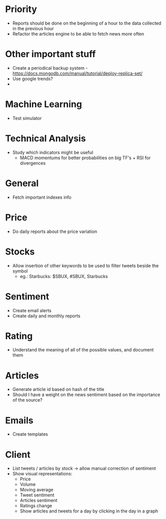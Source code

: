 # Priority
* Reports should be done on the beginning of a hour to the data collected in the previous hour
* Refactor the articles engine to be able to fetch news more often

# Other important stuff
* Create a periodical backup system - https://docs.mongodb.com/manual/tutorial/deploy-replica-set/
* Use google trends?
*

# Machine Learning
* Test simulator

# Technical Analysis
* Study which indicators might be useful
    * MACD momentums for better probabilities on big TF's + RSI for divergences

# General
* Fetch important indexes info

# Price
* Do daily reports about the price variation

# Stocks
* Allow insertion of other keywords to be used to filter tweets beside the symbol
    * eg.: Starbucks: $SBUX, #SBUX, Starbucks

# Sentiment
* Create email alerts
* Create daily and monthly reports

# Rating
* Understand the meaning of all of the possible values, and document them

# Articles
* Generate article id based on hash of the title
* Should I have a weight on the news sentiment based on the importance of the source?

# Emails
* Create templates

# Client
* List tweets / articles by stock -> allow manual correction of sentiment
* Show visual representations:
    * Price
    * Volume
    * Moving average
    * Tweet sentiment
    * Articles sentiment
    * Ratings change
    * Show articles and tweets for a day by clicking in the day in a graph
